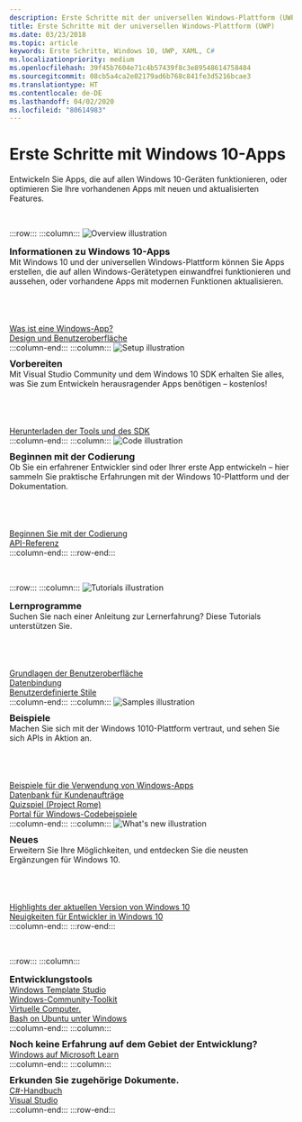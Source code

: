 ```yaml
---
description: Erste Schritte mit der universellen Windows-Plattform (UWP) und der App-Entwicklung für Windows 10
title: Erste Schritte mit der universellen Windows-Plattform (UWP)
ms.date: 03/23/2018
ms.topic: article
keywords: Erste Schritte, Windows 10, UWP, XAML, C#
ms.localizationpriority: medium
ms.openlocfilehash: 39f45b7604e71c4b57439f8c3e89548614758484
ms.sourcegitcommit: 08cb5a4ca2e02179ad6b768c841fe3d5216bcae3
ms.translationtype: HT
ms.contentlocale: de-DE
ms.lasthandoff: 04/02/2020
ms.locfileid: "80614983"
---
```

# <a name="get-started-with-windows-10-apps"></a>Erste Schritte mit Windows 10-Apps

Entwickeln Sie Apps, die auf allen Windows 10-Geräten funktionieren, oder optimieren Sie Ihre vorhandenen Apps mit neuen und aktualisierten Features.

<br/>

:::row:::
    :::column:::
        <img src="https://docs.microsoft.com/media/illustrations/biztalk-developer-documentation-1.svg" alt="Overview illustration" />
        <h3 style="margin-top: 10px; margin-bottom: 0px">Informationen zu Windows 10-Apps</h3>
        <p style="margin-top: 0px; margin-bottom: 50px">Mit Windows 10 und der universellen Windows-Plattform können Sie Apps erstellen, die auf allen Windows-Gerätetypen einwandfrei funktionieren und aussehen, oder vorhandene Apps mit modernen Funktionen aktualisieren.</p>
        <br>
        <a href="//docs.microsoft.com/windows/uwp/get-started/universal-application-platform-guide">Was ist eine Windows-App?</a><br/>
        <a href="//developer.microsoft.com/windows/apps/design">Design und Benutzeroberfläche</a><br/>
    :::column-end:::
    :::column:::
        <img src="https://docs.microsoft.com/media/illustrations/biztalk-host-integration-install-configure.svg" alt="Setup illustration" />
        <h3 style="margin-top: 10px; margin-bottom: 0px">Vorbereiten</h3>
        <p style="margin-top: 0px; margin-bottom: 50px">Mit Visual Studio Community und dem Windows 10 SDK erhalten Sie alles, was Sie zum Entwickeln herausragender Apps benötigen – kostenlos!</p>
        <br>
        <a href="//docs.microsoft.com/windows/uwp/get-started/get-set-up">Herunterladen der Tools und des SDK</a><br/>
    :::column-end:::
    :::column:::
        <img src="https://docs.microsoft.com/media/illustrations/team-services-dev-ops-test.svg" alt="Code illustration" />
        <h3 style="margin-top: 10px; margin-bottom: 0px">Beginnen mit der Codierung</h3>
        <p style="margin-top: 0px; margin-bottom: 50px">Ob Sie ein erfahrener Entwickler sind oder Ihrer erste App entwickeln – hier sammeln Sie praktische Erfahrungen mit der Windows 10-Plattform und der Dokumentation.</p>
        <br>
        <a href="//docs.microsoft.com/windows/uwp/get-started/create-uwp-apps">Beginnen Sie mit der Codierung</a><br/>
        <a href="//docs.microsoft.com/uwp/">API-Referenz</a><br/>
    :::column-end:::
:::row-end:::

<br/>

:::row:::
    :::column:::
        <img src="https://docs.microsoft.com/media/illustrations/biztalk-get-started-get-started.svg" alt="Tutorials illustration" />
        <h3 style="margin-top: 10px; margin-bottom: 0px">Lernprogramme</h3>
        <p style="margin-top: 0px; margin-bottom: 50px">Suchen Sie nach einer Anleitung zur Lernerfahrung? Diese Tutorials unterstützen Sie.</p>
        <br>
        <a href="//docs.microsoft.com/windows/uwp/design/basics/xaml-basics-ui">Grundlagen der Benutzeroberfläche</a><br/>
        <a href="//docs.microsoft.com/windows/uwp/data-binding/xaml-basics-data-binding">Datenbindung</a><br/>
        <a href="//docs.microsoft.com/windows/uwp/design/basics/xaml-basics-style">Benutzerdefinierte Stile</a><br/>
    :::column-end:::
    :::column:::
        <img src="https://docs.microsoft.com/media/illustrations/biztalk-get-started-scenarios.svg" alt="Samples illustration" />
        <h3 style="margin-top: 10px; margin-bottom: 0px">Beispiele</h3>
        <p style="margin-top: 0px; margin-bottom: 50px">Machen Sie sich mit der Windows 1010-Plattform vertraut, und sehen Sie sich APIs in Aktion an.</p>
        <br>
        <a href="//docs.microsoft.com/windows/uwp/get-started/get-uwp-app-samples">Beispiele für die Verwendung von Windows-Apps</a><br/>
        <a href="//github.com/Microsoft/Windows-appsample-customers-orders-database">Datenbank für Kundenaufträge</a><br/>
        <a href="//github.com/Microsoft/Windows-appsample-remote-system-sessions">Quizspiel (Project Rome)</a><br/>
        <a href="//developer.microsoft.com/windows/samples">Portal für Windows-Codebeispiele</a><br/>
    :::column-end:::
    :::column:::
        <img src="https://docs.microsoft.com/media/illustrations/ms365enterprise-partner-news-2.svg" alt="What's new illustration" />
        <h3 style="margin-top: 10px; margin-bottom: 0px">Neues</h3>
        <p style="margin-top: 0px; margin-bottom: 50px">Erweitern Sie Ihre Möglichkeiten, und entdecken Sie die neusten Ergänzungen für Windows 10.</p>
        <br>
        <a href="//developer.microsoft.com/windows/windows-10-for-developers">Highlights der aktuellen Version von Windows 10</a><br/>
        <a href="//docs.microsoft.com/windows/uwp/whats-new/windows-10-version-latest">Neuigkeiten für Entwickler in Windows 10</a><br/>
    :::column-end:::
:::row-end:::

<br/>

:::row:::
    :::column:::
        <h3 style="margin-top: 10px; margin-bottom: 0px">Entwicklungstools</h3>
        <a href="https://github.com/Microsoft/WindowsTemplateStudio/">Windows Template Studio</a><br/>
        <a href="//docs.microsoft.com/windows/uwpcommunitytoolkit/">Windows-Community-Toolkit</a><br/>
        <a href="//developer.microsoft.com/windows/downloads/virtual-machines">Virtuelle Computer.</a><br/>
        <a href="//docs.microsoft.com/windows/wsl/about">Bash on Ubuntu unter Windows</a><br/>
    :::column-end:::
    :::column:::
        <h3 style="margin-top: 10px; margin-bottom: 0px">Noch keine Erfahrung auf dem Gebiet der Entwicklung?</h3>
        <a href="//docs.microsoft.com/learn/browse/?products=windows&resource_type=module">Windows auf Microsoft Learn</a><br/>
    :::column-end:::
    :::column:::
        <h3 style="margin-top: 10px; margin-bottom: 0px">Erkunden Sie zugehörige Dokumente.</h3>
        <a href="//docs.microsoft.com/dotnet/csharp/">C#-Handbuch</a><br/>
        <a href="//docs.microsoft.com/visualstudio/ide/">Visual Studio</a><br/>
    :::column-end:::
:::row-end:::
